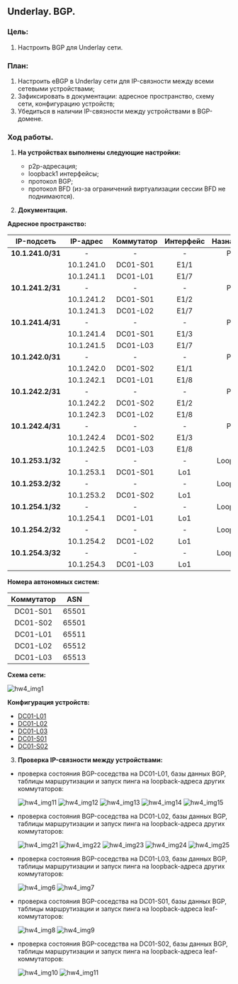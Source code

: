 ## **Underlay. BGP.**

### **Цель:**

 1) Настроить BGP для Underlay сети.
  
### **План:**
    
 1) Настроить eBGP в Underlay сети для IP-связности между всеми сетевыми устройствами;
 2) Зафиксировать в документации: адресное пространство, схему сети, конфигурацию устройств;
 3) Убедиться в наличии IP-связности между устройствами в BGP-домене.

 ### **Ход работы.**

1) **На устройствах выполнены следующие настройки:**
    * p2p-адресация;
    * loopback1 интерфейсы;
    * протокол BGP;
    * протокол BFD (из-за ограничений виртуализации сессии BFD не поднимаются).

2) **Документация.**

 **Адресное пространство:**

|    IP-подсеть     |      IP-адрес     |      Коммутатор     |     Интерфейс      |     Назначение     |
|:-----------------:|:-----------------:|:-------------------:|:------------------:|:------------------:|
| **10.1.241.0/31** |         -         |          -          |          -         |         P2P        |
|                   |    10.1.241.0     |      DC01-S01       |        E1/1        |          -         |
|                   |    10.1.241.1     |      DC01-L01       |        E1/7        |          -         |
| **10.1.241.2/31** |         -         |          -          |          -         |         P2P        |
|                   |    10.1.241.2     |      DC01-S01       |        E1/2        |          -         |
|                   |    10.1.241.3     |      DC01-L02       |        E1/7        |          -         |
| **10.1.241.4/31** |         -         |          -          |          -         |         P2P        |
|                   |    10.1.241.4     |      DC01-S01       |        E1/3        |          -         |
|                   |    10.1.241.5     |      DC01-L03       |        E1/7        |          -         |
| **10.1.242.0/31** |         -         |          -          |          -         |         P2P        |
|                   |    10.1.242.0     |      DC01-S02       |        E1/1        |          -         |
|                   |    10.1.242.1     |      DC01-L01       |        E1/8        |          -         |
| **10.1.242.2/31** |         -         |          -          |          -         |         P2P        |
|                   |    10.1.242.2     |      DC01-S02       |        E1/2        |          -         |
|                   |    10.1.242.3     |      DC01-L02       |        E1/8        |          -         |
| **10.1.242.4/31** |         -         |          -          |          -         |         P2P        |
|                   |    10.1.242.4     |      DC01-S02       |        E1/3        |          -         |
|                   |    10.1.242.5     |      DC01-L03       |        E1/8        |          -         |
| **10.1.253.1/32** |         -         |          -          |         -          |       Loopback     |
|                   |    10.1.253.1     |      DC01-S01       |        Lo1         |          -         |
| **10.1.253.2/32** |         -         |          -          |         -          |       Loopback     |
|                   |    10.1.253.2     |      DC01-S02       |        Lo1         |          -         |
| **10.1.254.1/32** |         -         |          -          |         -          |       Loopback     |
|                   |    10.1.254.1     |      DC01-L01       |        Lo1         |          -         |
| **10.1.254.2/32** |         -         |          -          |         -          |       Loopback     |
|                   |    10.1.254.2     |      DC01-L02       |        Lo1         |          -         |
| **10.1.254.3/32** |         -         |          -          |         -          |       Loopback     |
|                   |    10.1.254.3     |      DC01-L03       |        Lo1         |          -         |

**Номера автономных систем:**

|     Коммутатор     |         ASN        |
|:------------------:|:------------------:|
|      DC01-S01      |        65501       |
|      DC01-S02      |        65501       |
|      DC01-L01      |        65511       |
|      DC01-L02      |        65512       |
|      DC01-L03      |        65513       |


**Схема сети:**

![hw4_img1](attach/HW4_topology.png)

**Конфигурация устройств:**

* [DC01-L01](attach/DC01-L01.conf)
* [DC01-L02](attach/DC01-L02.conf)
* [DC01-L03](attach/DC01-L03.conf)
* [DC01-S01](attach/DC01-S01.conf)
* [DC01-S02](attach/DC01-S02.conf)

3) **Проверка IP-связности между устройствами:**

 - проверка состояния BGP-соседства на DC01-L01, базы данных BGP, таблицы маршрутизации и запуск пинга на loopback-адреса других коммутаторов:

    ![hw4_img11](attach/L01_nbr1.png)
    ![hw4_img12](attach/L01_nbr2.png)
    ![hw4_img13](attach/L01_db.png)
    ![hw4_img14](attach/L01_route.png)
    ![hw4_img15](attach/L01_ping.png)

 - проверка состояния BGP-соседства на DC01-L02, базы данных BGP, таблицы маршрутизации и запуск пинга на loopback-адреса других коммутаторов:

    ![hw4_img21](attach/L02_nbr1.png)
    ![hw4_img22](attach/L02_nbr2.png)
    ![hw4_img23](attach/L02_db.png)
    ![hw4_img24](attach/L02_route.png)
    ![hw4_img25](attach/L02_ping.png)

 - проверка состояния BGP-соседства на DC01-L03, базы данных BGP, таблицы маршрутизации и запуск пинга на loopback-адреса других коммутаторов:

    ![hw4_img6](attach/L03_scr1.png)
    ![hw4_img7](attach/L03_scr2.png)

 - проверка состояния BGP-соседства на DC01-S01, базы данных BGP, таблицы маршрутизации и запуск пинга на loopback-адреса leaf-коммутаторов:

    ![hw4_img8](attach/S01_scr1.png)
    ![hw4_img9](attach/S01_scr2.png)

 - проверка состояния BGP-соседства на DC01-S02, базы данных BGP, таблицы маршрутизации и запуск пинга на loopback-адреса leaf-коммутаторов:

    ![hw4_img10](attach/S02_scr1.png)
    ![hw4_img11](attach/S02_scr2.png)
